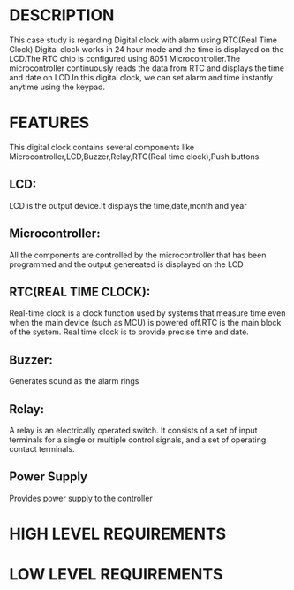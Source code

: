 # DESCRIPTION

This case study is regarding Digital clock with alarm using RTC(Real Time Clock).Digital clock works in 24 hour mode and the time is displayed on the LCD.The RTC chip is configured using 8051 Microcontroller.The microcontroller continuously reads the data from RTC and displays the time and date on LCD.In this digital clock, we can set alarm and time instantly anytime using the keypad.

# FEATURES

This digital clock contains several components like Microcontroller,LCD,Buzzer,Relay,RTC(Real time clock),Push buttons.
## LCD: 
LCD is the output device.It displays the time,date,month and year
## Microcontroller:
All the components are controlled by the microcontroller that has been programmed and the output genereated is displayed on the LCD
## RTC(REAL TIME CLOCK):
Real-time clock is a clock function used by systems that measure time even when the main device (such as MCU) is powered off.RTC is the main block of the system. Real time clock is to provide precise time and date.
## Buzzer:
Generates sound as the alarm rings
## Relay:
A relay is an electrically operated switch. It consists of a set of input terminals for a single or multiple control signals, and a set of operating contact terminals.
 ## Power Supply
 Provides power supply to the controller

# HIGH LEVEL REQUIREMENTS




# LOW LEVEL REQUIREMENTS